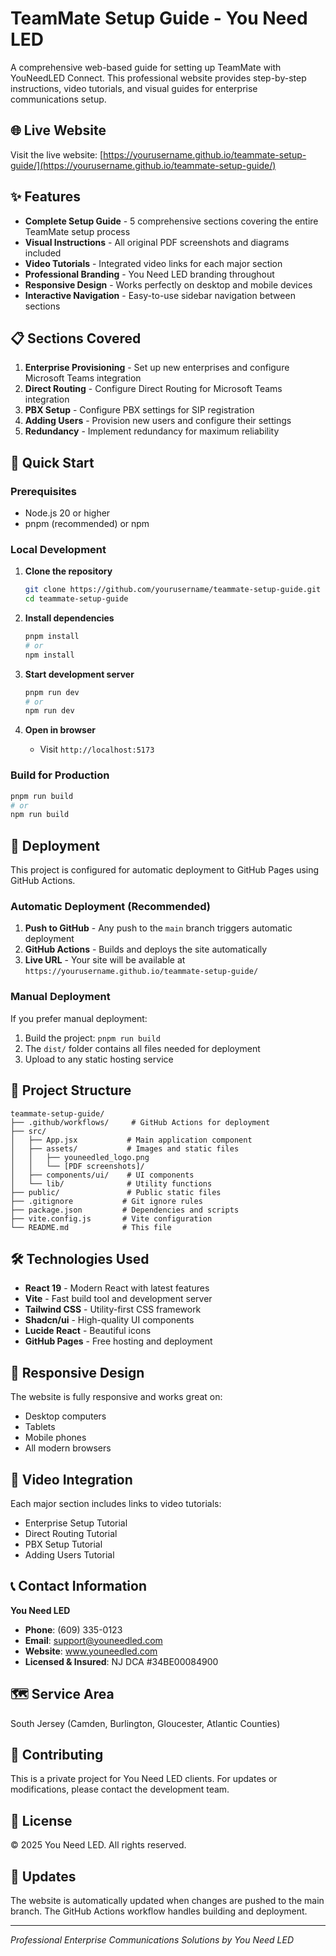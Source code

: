 # TeamMate Setup Guide - You Need LED

A comprehensive web-based guide for setting up TeamMate with YouNeedLED Connect. This professional website provides step-by-step instructions, video tutorials, and visual guides for enterprise communications setup.

## 🌐 Live Website

Visit the live website: [https://yourusername.github.io/teammate-setup-guide/](https://yourusername.github.io/teammate-setup-guide/)

## ✨ Features

- **Complete Setup Guide** - 5 comprehensive sections covering the entire TeamMate setup process
- **Visual Instructions** - All original PDF screenshots and diagrams included
- **Video Tutorials** - Integrated video links for each major section
- **Professional Branding** - You Need LED branding throughout
- **Responsive Design** - Works perfectly on desktop and mobile devices
- **Interactive Navigation** - Easy-to-use sidebar navigation between sections

## 📋 Sections Covered

1. **Enterprise Provisioning** - Set up new enterprises and configure Microsoft Teams integration
2. **Direct Routing** - Configure Direct Routing for Microsoft Teams integration  
3. **PBX Setup** - Configure PBX settings for SIP registration
4. **Adding Users** - Provision new users and configure their settings
5. **Redundancy** - Implement redundancy for maximum reliability

## 🚀 Quick Start

### Prerequisites
- Node.js 20 or higher
- pnpm (recommended) or npm

### Local Development

1. **Clone the repository**
   ```bash
   git clone https://github.com/yourusername/teammate-setup-guide.git
   cd teammate-setup-guide
   ```

2. **Install dependencies**
   ```bash
   pnpm install
   # or
   npm install
   ```

3. **Start development server**
   ```bash
   pnpm run dev
   # or
   npm run dev
   ```

4. **Open in browser**
   - Visit `http://localhost:5173`

### Build for Production

```bash
pnpm run build
# or
npm run build
```

## 🔧 Deployment

This project is configured for automatic deployment to GitHub Pages using GitHub Actions.

### Automatic Deployment (Recommended)

1. **Push to GitHub** - Any push to the `main` branch triggers automatic deployment
2. **GitHub Actions** - Builds and deploys the site automatically
3. **Live URL** - Your site will be available at `https://yourusername.github.io/teammate-setup-guide/`

### Manual Deployment

If you prefer manual deployment:

1. Build the project: `pnpm run build`
2. The `dist/` folder contains all files needed for deployment
3. Upload to any static hosting service

## 📁 Project Structure

```
teammate-setup-guide/
├── .github/workflows/     # GitHub Actions for deployment
├── src/
│   ├── App.jsx           # Main application component
│   ├── assets/           # Images and static files
│   │   ├── youneedled_logo.png
│   │   └── [PDF screenshots]/
│   ├── components/ui/    # UI components
│   └── lib/              # Utility functions
├── public/               # Public static files
├── .gitignore           # Git ignore rules
├── package.json         # Dependencies and scripts
├── vite.config.js       # Vite configuration
└── README.md            # This file
```

## 🛠️ Technologies Used

- **React 19** - Modern React with latest features
- **Vite** - Fast build tool and development server
- **Tailwind CSS** - Utility-first CSS framework
- **Shadcn/ui** - High-quality UI components
- **Lucide React** - Beautiful icons
- **GitHub Pages** - Free hosting and deployment

## 📱 Responsive Design

The website is fully responsive and works great on:
- Desktop computers
- Tablets
- Mobile phones
- All modern browsers

## 🎥 Video Integration

Each major section includes links to video tutorials:
- Enterprise Setup Tutorial
- Direct Routing Tutorial
- PBX Setup Tutorial
- Adding Users Tutorial

## 📞 Contact Information

**You Need LED**
- **Phone**: (609) 335-0123
- **Email**: support@youneedled.com
- **Website**: www.youneedled.com
- **Licensed & Insured**: NJ DCA #34BE00084900

## 🗺️ Service Area

South Jersey (Camden, Burlington, Gloucester, Atlantic Counties)

## 🤝 Contributing

This is a private project for You Need LED clients. For updates or modifications, please contact the development team.

## 📄 License

© 2025 You Need LED. All rights reserved.

## 🔄 Updates

The website is automatically updated when changes are pushed to the main branch. The GitHub Actions workflow handles building and deployment.

---

*Professional Enterprise Communications Solutions by You Need LED*

